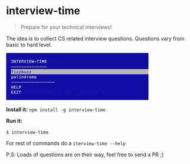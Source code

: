 # interview-time
> Prepare for your technical interviews!

The idea is to collect CS related interview questions.
Questions vary from basic to hard level.


![screen](./screen.png)


__Install it:__ `npm install -g interview-time`

__Run it:__

```
$ interview-time
```

For rest of commands do a `iterview-time --help`

P.S: Loads of questions are on their way, feel free to send a PR ;)
